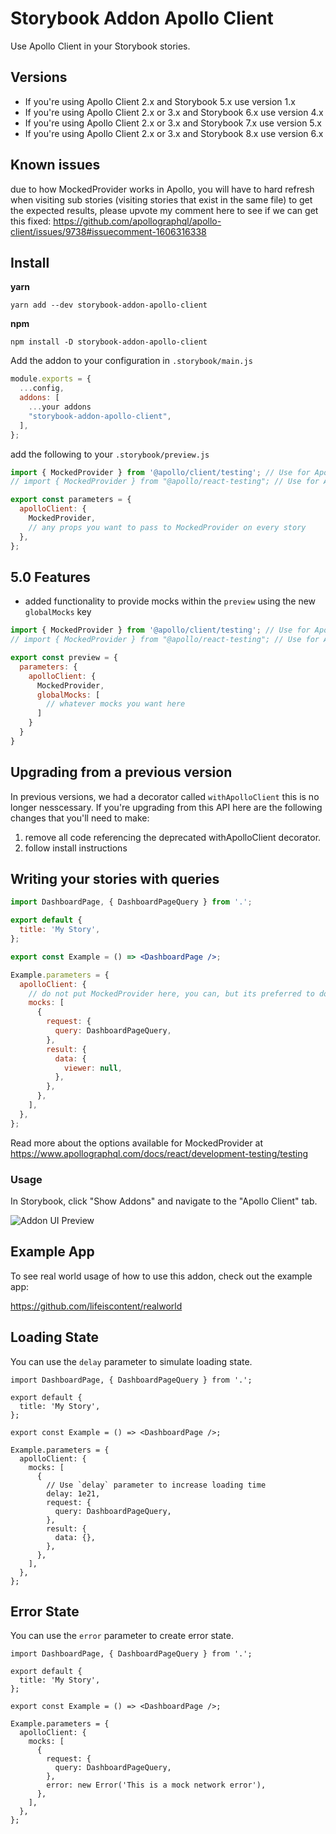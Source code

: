 # Storybook Addon Apollo Client

Use Apollo Client in your Storybook stories.

## Versions

- If you're using Apollo Client 2.x and Storybook 5.x use version 1.x
- If you're using Apollo Client 2.x or 3.x and Storybook 6.x use version 4.x
- If you're using Apollo Client 2.x or 3.x and Storybook 7.x use version 5.x
- If you're using Apollo Client 2.x or 3.x and Storybook 8.x use version 6.x

## Known issues

due to how MockedProvider works in Apollo, you will have to hard refresh when visiting sub stories (visiting stories that exist in the same file) to get the expected results, please upvote my comment here to see if we can get this fixed: https://github.com/apollographql/apollo-client/issues/9738#issuecomment-1606316338

## Install

**yarn**

```
yarn add --dev storybook-addon-apollo-client
```

**npm**

```
npm install -D storybook-addon-apollo-client
```

Add the addon to your configuration in `.storybook/main.js`

```js
module.exports = {
  ...config,
  addons: [
    ...your addons
    "storybook-addon-apollo-client",
  ],
};
```

add the following to your `.storybook/preview.js`

```js
import { MockedProvider } from '@apollo/client/testing'; // Use for Apollo Version 3+
// import { MockedProvider } from "@apollo/react-testing"; // Use for Apollo Version < 3

export const parameters = {
  apolloClient: {
    MockedProvider,
    // any props you want to pass to MockedProvider on every story
  },
};
```

## 5.0 Features
- added functionality to provide mocks within the `preview` using the new `globalMocks` key

```js
import { MockedProvider } from '@apollo/client/testing'; // Use for Apollo Version 3+
// import { MockedProvider } from "@apollo/react-testing"; // Use for Apollo Version < 3

export const preview = {
  parameters: {
    apolloClient: {
      MockedProvider,
      globalMocks: [
        // whatever mocks you want here
      ]
    }
  }
}
```

## Upgrading from a previous version

In previous versions, we had a decorator called `withApolloClient` this is no longer nesscessary. If you're upgrading from this API here are the following changes that you'll need to make:

1. remove all code referencing the deprecated withApolloClient decorator.
2. follow install instructions

## Writing your stories with queries

```jsx
import DashboardPage, { DashboardPageQuery } from '.';

export default {
  title: 'My Story',
};

export const Example = () => <DashboardPage />;

Example.parameters = {
  apolloClient: {
    // do not put MockedProvider here, you can, but its preferred to do it in preview.js
    mocks: [
      {
        request: {
          query: DashboardPageQuery,
        },
        result: {
          data: {
            viewer: null,
          },
        },
      },
    ],
  },
};
```

Read more about the options available for MockedProvider at https://www.apollographql.com/docs/react/development-testing/testing

### Usage

In Storybook, click "Show Addons" and navigate to the "Apollo Client" tab.

![Addon UI Preview](preview.png)

## Example App

To see real world usage of how to use this addon, check out the example app:

https://github.com/lifeiscontent/realworld

## Loading State

You can use the `delay` parameter to simulate loading state.

```
import DashboardPage, { DashboardPageQuery } from '.';

export default {
  title: 'My Story',
};

export const Example = () => <DashboardPage />;

Example.parameters = {
  apolloClient: {
    mocks: [
      {
        // Use `delay` parameter to increase loading time
        delay: 1e21,
        request: {
          query: DashboardPageQuery,
        },
        result: {
          data: {},
        },
      },
    ],
  },
};
```

## Error State

You can use the `error` parameter to create error state.

```
import DashboardPage, { DashboardPageQuery } from '.';

export default {
  title: 'My Story',
};

export const Example = () => <DashboardPage />;

Example.parameters = {
  apolloClient: {
    mocks: [
      {
        request: {
          query: DashboardPageQuery,
        },
        error: new Error('This is a mock network error'),
      },
    ],
  },
};
```
